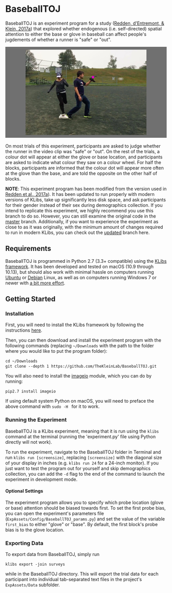# BaseballTOJ

BaseballTOJ is an experiment program for a study ([Redden, d'Entremont, & Klein, 2017a](http://dx.doi.org/10.1037/cep0000118)) that explored whether endogenous (i.e. self-directed) spatial attention to either the base or glove in baseball can affect people's jugdements of whether a runner is "safe" or "out". 

![baseball_probetrial](baseball_toj.jpg)

On most trials of this experiment, participants are asked to judge whether the runner in the video clip was "safe" or "out". On the rest of the trials, a colour dot will appear at either the glove or base location, and participants are asked to indicate what colour they saw on a colour wheel. For half the blocks, participants are informed that the colour dot will appear more often at the glove than the base, and are told the opposite on the other half of blocks.

**NOTE**: This experiment program has been modified from the version used in [Redden et al., 2017a](http://dx.doi.org/10.1037/cep0000118)). It has been updated to run properly with modern versions of KLibs, take up significantly less disk space, and ask participants for their gender instead of their sex during demographics collection. If you intend to replicate this experiment, we highly recommend you use this branch to do so. However, you can still examine the original code in the [master](https://github.com/TheKleinLab/BaseballTOJ/tree/master) branch. Additionally, if you want to experience the experiment as close to as it was originally, with the minimum amount of changes required to run in modern KLibs, you can check out the [updated](https://github.com/TheKleinLab/BaseballTOJ/tree/updated) branch here.

## Requirements

BaseballTOJ is programmed in Python 2.7 (3.3+ compatible) using the [KLibs framework](https://github.com/a-hurst/klibs). It has been developed and tested on macOS (10.9 through 10.13), but should also work with minimal hassle on computers running [Ubuntu](https://www.ubuntu.com/download/desktop) or [Debian](https://www.debian.org/distrib/) Linux, as well as on computers running Windows 7 or newer with [a bit more effort](https://github.com/a-hurst/klibs/wiki/Installation-on-Windows).

## Getting Started

### Installation

First, you will need to install the KLibs framework by following the instructions [here](https://github.com/a-hurst/klibs).

Then, you can then download and install the experiment program with the following commands (replacing `~/Downloads` with the path to the folder where you would like to put the program folder):

```
cd ~/Downloads
git clone --depth 1 https://github.com/TheKleinLab/BaseballTOJ.git
```
You will also need to install the [imageio](https://imageio.github.io) module, which you can do by running:

```
pip2.7 install imageio
```
If using default system Python on macOS, you will need to preface the above command with `sudo -H ` for it to work.

### Running the Experiment

BaseballTOJ is a KLibs experiment, meaning that it is run using the `klibs` command at the terminal (running the 'experiment.py' file using Python directly will not work).

To run the experiment, navigate to the BaseballTOJ folder in Terminal and run `klibs run [screensize]`,
replacing `[screensize]` with the diagonal size of your display in inches (e.g. `klibs run 24` for a 24-inch monitor). If you just want to test the program out for yourself and skip demographics collection, you can add the `-d` flag to the end of the command to launch the experiment in development mode.

#### Optional Settings

The experiment program allows you to specify which probe location (glove or base) attention should be biased towards first. To set the first probe bias, you can open the experiment's parameters file (`ExpAssets/Config/BaseballTOJ_params.py`) and set the value of the variable `first_bias` to either "glove" or "base". By default, the first block's probe bias is to the glove location.
 

### Exporting Data

To export data from BaseballTOJ, simply run 

```
klibs export -join surveys
```
while in the BaseballTOJ directory. This will export the trial data for each participant into individual tab-separated text files in the project's `ExpAssets/Data` subfolder.

